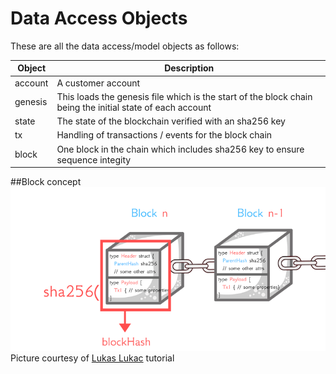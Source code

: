 # Data Access Objects

These are all the data access/model objects as follows:

| Object | Description |
| --- | ----------- |
| account | A customer account |
| genesis | This loads the genesis file which is the start of the block chain being the initial state of each account |
| state | The state of the blockchain verified with an sha256 key |
| tx | Handling of transactions / events for the block chain |
| block | One block in the chain which includes sha256 key to ensure sequence integity |

##Block concept
![Blockchain](blockLinking.png)
Picture courtesy of [Lukas Lukac](https://gumroad.com/l/build-a-blockchain-from-scratch-in-go) tutorial